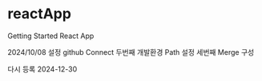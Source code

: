 # reactApp
Getting Started React App


2024/10/08 설정 github Connect
두번째 개발환경 Path 설정
세번째 Merge 구성

다시 등록
2024-12-30 